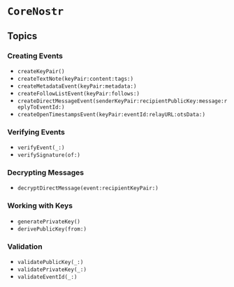 # ``CoreNostr``

## Topics

### Creating Events

- ``createKeyPair()``
- ``createTextNote(keyPair:content:tags:)``
- ``createMetadataEvent(keyPair:metadata:)``
- ``createFollowListEvent(keyPair:follows:)``
- ``createDirectMessageEvent(senderKeyPair:recipientPublicKey:message:replyToEventId:)``
- ``createOpenTimestampsEvent(keyPair:eventId:relayURL:otsData:)``

### Verifying Events

- ``verifyEvent(_:)``
- ``verifySignature(of:)``

### Decrypting Messages

- ``decryptDirectMessage(event:recipientKeyPair:)``

### Working with Keys

- ``generatePrivateKey()``
- ``derivePublicKey(from:)``

### Validation

- ``validatePublicKey(_:)``
- ``validatePrivateKey(_:)``
- ``validateEventId(_:)``